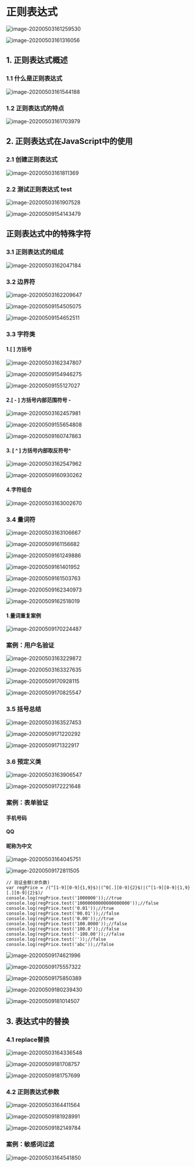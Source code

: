 # 正则表达式



![image-20200503161259530](正则表达式.assets/image-20200503161259530.png)





![image-20200503161316056](正则表达式.assets/image-20200503161316056.png)







## 1. 正则表达式概述

### 1.1 什么是正则表达式

![image-20200503161544188](正则表达式.assets/image-20200503161544188.png)



### 1.2 正则表达式的特点

![image-20200503161703979](正则表达式.assets/image-20200503161703979.png)





## 2. 正则表达式在JavaScript中的使用



### 2.1 创建正则表达式

![image-20200503161811369](正则表达式.assets/image-20200503161811369.png)



### 2.2 测试正则表达式 test

![image-20200503161907528](正则表达式.assets/image-20200503161907528.png)





![image-20200509154143479](正则表达式.assets/image-20200509154143479.png)





## 正则表达式中的特殊字符



### 3.1 正则表达式的组成

![image-20200503162047184](正则表达式.assets/image-20200503162047184.png)



### 3.2 边界符

![image-20200503162209647](正则表达式.assets/image-20200503162209647.png)





![image-20200509154505075](正则表达式.assets/image-20200509154505075.png)





![image-20200509154652511](正则表达式.assets/image-20200509154652511.png)









### 3.3 字符类

#### 1.[ ] 方括号

![image-20200503162347807](正则表达式.assets/image-20200503162347807.png)





![image-20200509154946275](正则表达式.assets/image-20200509154946275.png)







![image-20200509155127027](正则表达式.assets/image-20200509155127027.png)







#### 2.[ - ] 方括号内部范围符号 - 

![image-20200503162457981](正则表达式.assets/image-20200503162457981.png)





![image-20200509155654808](正则表达式.assets/image-20200509155654808.png)





![image-20200509160747863](正则表达式.assets/image-20200509160747863.png)







#### 3. [ ^ ]  方括号内部取反符号^

![image-20200503162547962](正则表达式.assets/image-20200503162547962.png)





![image-20200509160930262](正则表达式.assets/image-20200509160930262.png)



#### 4.字符组合

![image-20200503163002670](正则表达式.assets/image-20200503163002670.png)





### 3.4 量词符

![image-20200503163106667](正则表达式.assets/image-20200503163106667.png)



![image-20200509161156682](正则表达式.assets/image-20200509161156682.png)



![image-20200509161249886](正则表达式.assets/image-20200509161249886.png)





![image-20200509161401952](正则表达式.assets/image-20200509161401952.png)



![image-20200509161503763](正则表达式.assets/image-20200509161503763.png)





![image-20200509162340973](正则表达式.assets/image-20200509162340973.png)







![image-20200509162518019](正则表达式.assets/image-20200509162518019.png)





#### 1.量词重复案例

![image-20200509170224487](正则表达式.assets/image-20200509170224487.png)











###  案例：用户名验证

![image-20200503163229872](正则表达式.assets/image-20200503163229872.png)





![image-20200503163327635](正则表达式.assets/image-20200503163327635.png)



![image-20200509170928115](正则表达式.assets/image-20200509170928115.png)



![image-20200509170825547](正则表达式.assets/image-20200509170825547.png)





### 3.5 括号总结

![image-20200503163527453](正则表达式.assets/image-20200503163527453.png)



![image-20200509171220292](正则表达式.assets/image-20200509171220292.png)





![image-20200509171322917](正则表达式.assets/image-20200509171322917.png)





### 3.6 预定义类

![image-20200503163906547](正则表达式.assets/image-20200503163906547.png)





![image-20200509172221648](正则表达式.assets/image-20200509172221648.png)





### 案例：表单验证

#### 手机号码

#### QQ

#### 昵称为中文

![image-20200503164045751](正则表达式.assets/image-20200503164045751.png)





![image-20200509172811505](正则表达式.assets/image-20200509172811505.png)



~~~javas
// 验证金额(非负数)
var regPrice = /(^[1-9][0-9]{1,9}$)|(^0[.][0-9]{2}$)|(^[1-9][0-9]{1,9}[.][0-9]{2}$)/
console.log(regPrice.test('1000000'));//true
console.log(regPrice.test('10000000000000000000'));//false
console.log(regPrice.test('0.01'));//true
console.log(regPrice.test('00.01'));//false
console.log(regPrice.test('0.00'));//true
console.log(regPrice.test('100.0000'));//false
console.log(regPrice.test('100.0'));//false
console.log(regPrice.test('-100.00'));//false
console.log(regPrice.test(''));//false
console.log(regPrice.test('abc'));//false

~~~





![image-20200509174621996](正则表达式.assets/image-20200509174621996.png)



![image-20200509175557322](正则表达式.assets/image-20200509175557322.png)



![image-20200509175850389](正则表达式.assets/image-20200509175850389.png)





![image-20200509180239430](正则表达式.assets/image-20200509180239430.png)





![image-20200509181014507](正则表达式.assets/image-20200509181014507.png)





## 3. 表达式中的替换

### 4.1  replace替换

![image-20200503164336548](正则表达式.assets/image-20200503164336548.png)



![image-20200509181708757](正则表达式.assets/image-20200509181708757.png)





![image-20200509181757699](正则表达式.assets/image-20200509181757699.png)











### 4.2 正则表达式参数

![image-20200503164411564](正则表达式.assets/image-20200503164411564.png)





![image-20200509181928991](正则表达式.assets/image-20200509181928991.png)



![image-20200509182149784](正则表达式.assets/image-20200509182149784.png)



### 案例：敏感词过滤

![image-20200503164541850](正则表达式.assets/image-20200503164541850.png)



